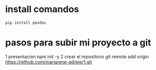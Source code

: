 
# install comandos
```
pip install pandas

```

# pasos para subir mi proyecto a git
1 presentacion
npm init -y
2 crear el repositorio
git remote add origin https://github.com/mariarene-qd/ejer1.git
